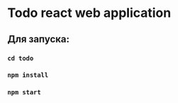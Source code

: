 # Todo react web application


## Для запуска:

### `cd todo`

### `npm install`

### `npm start`



